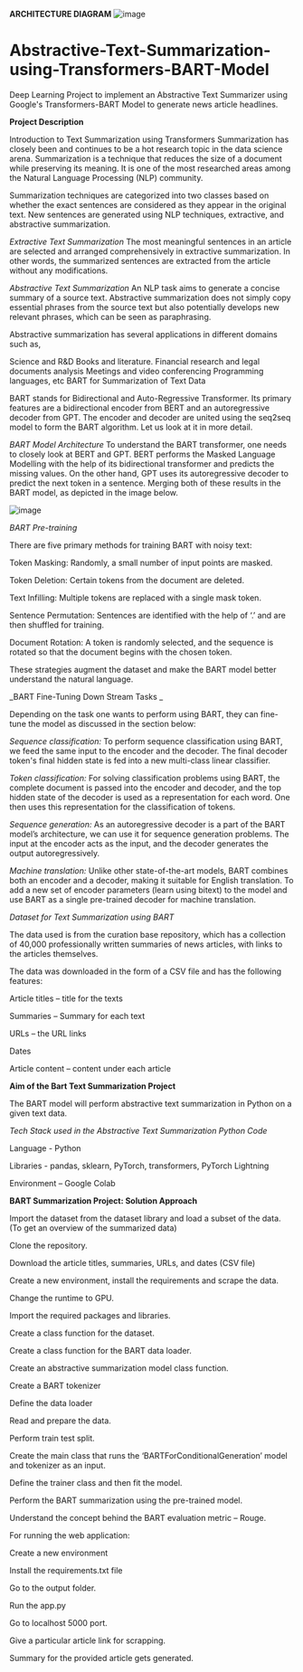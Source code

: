 **ARCHITECTURE DIAGRAM**
![image](https://github.com/prerakchintalwar/Abstractive-Text-Summarization-using-Transformers-BART-Model/assets/54786504/97261029-7c9f-4c73-a2e6-bf83f03d899d)


# Abstractive-Text-Summarization-using-Transformers-BART-Model
Deep Learning Project to implement an Abstractive Text Summarizer using Google's Transformers-BART Model to generate news article headlines.

**Project Description**

Introduction to Text Summarization using Transformers
Summarization has closely been and continues to be a hot research topic in the data science arena. Summarization is a technique that reduces the size of a document while preserving its meaning. It is one of the most researched areas among the Natural Language Processing (NLP) community.

Summarization techniques are categorized into two classes based on whether the exact sentences are considered as they appear in the original text. New sentences are generated using NLP techniques, extractive, and abstractive summarization. 

_Extractive Text Summarization_
The most meaningful sentences in an article are selected and arranged comprehensively in extractive summarization. In other words, the summarized sentences are extracted from the article without any modifications.

_Abstractive Text Summarization_
An NLP task aims to generate a concise summary of a source text. Abstractive summarization does not simply copy essential phrases from the source text but also potentially develops new relevant phrases, which can be seen as paraphrasing.

Abstractive summarization has several applications in different domains such as,

Science and R&D
Books and literature. 
Financial research and legal documents analysis
Meetings and video conferencing 
Programming languages, etc
BART for Summarization of Text Data

BART stands for Bidirectional and Auto-Regressive Transformer. Its primary features are a bidirectional encoder from BERT and an autoregressive decoder from GPT. The encoder and decoder are united using the seq2seq model to form the BART algorithm. Let us look at it in more detail.

_BART Model Architecture_
To understand the BART transformer, one needs to closely look at BERT and GPT. BERT performs the Masked Language Modelling with the help of its bidirectional transformer and predicts the missing values. On the other hand, GPT uses its autoregressive decoder to predict the next token in a sentence. Merging both of these results in the BART model, as depicted in the image below.

![image](https://github.com/prerakchintalwar/Abstractive-Text-Summarization-using-Transformers-BART-Model/assets/54786504/dd2d7bff-d9e6-4e6c-8278-6e7a0137dcb6)


_BART Pre-training_

There are five primary methods for training BART with noisy text:

Token Masking: Randomly, a small number of input points are masked.

Token Deletion: Certain tokens from the document are deleted.

Text Infilling: Multiple tokens are replaced with a single mask token.

Sentence Permutation: Sentences are identified with the help of ‘.’ and are then shuffled for training.

Document Rotation: A token is randomly selected, and the sequence is rotated so that the document begins with the chosen token.

These strategies augment the dataset and make the BART model better understand the natural language.

_BART Fine-Tuning  Down Stream Tasks _

Depending on the task one wants to perform using BART, they can fine-tune the model as discussed in the section below:

_Sequence classification:_ To perform sequence classification using BART, we feed the same input to the encoder and the decoder. The final decoder token's final hidden state is fed into a new multi-class linear classifier.

_Token classification:_ For solving classification problems using BART,  the complete document is passed into the encoder and decoder, and the top hidden state of the decoder is used as a representation for each word. One then uses this representation for the classification of tokens.

_Sequence generation:_ As an autoregressive decoder is a part of the BART model’s architecture, we can use it for sequence generation problems. The input at the encoder acts as the input, and the decoder generates the output autoregressively.

_Machine translation:_ Unlike other state-of-the-art models, BART combines both an encoder and a decoder, making it suitable for English translation. To add a new set of encoder parameters (learn using bitext) to the model and use BART as a single pre-trained decoder for machine translation.

_Dataset for Text Summarization using BART_

The data used is from the curation base repository, which has a collection of 40,000 professionally written summaries of news articles, with links to the articles themselves.

The data was downloaded in the form of a CSV file and has the following features:

Article titles – title for the texts

Summaries – Summary for each text

URLs – the URL links

Dates

Article content – content under each article 

**Aim of the Bart Text Summarization Project**

The BART model will perform abstractive text summarization in Python on a given text data.

_Tech Stack used in the Abstractive Text Summarization Python Code_

Language - Python

Libraries - pandas, sklearn, PyTorch, transformers, PyTorch Lightning 

Environment – Google Colab

**BART Summarization Project: Solution Approach**

Import the dataset from the dataset library and load a subset of the data. (To get an overview of the summarized data)

Clone the repository.

Download the article titles, summaries, URLs, and dates (CSV file)

Create a new environment, install the requirements and scrape the data.

Change the runtime to GPU.

Import the required packages and libraries.

Create a class function for the dataset.

Create a class function for the BART data loader.

Create an abstractive summarization model class function.

Create a BART tokenizer 

Define the data loader 

Read and prepare the data.

Perform train test split. 

Create the main class that runs the ‘BARTForConditionalGeneration’ model and tokenizer as an input.

Define the trainer class and then fit the model.

Perform the BART summarization using the pre-trained model.

Understand the concept behind the BART evaluation metric – Rouge.

For running the web application:

Create a new environment

Install the requirements.txt file

Go to the output folder.

Run the app.py 

Go to localhost 5000 port.

Give a particular article link for scrapping.

Summary for the provided article gets generated.

